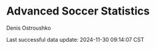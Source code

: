 # Advanced Soccer Statistics
Denis Ostroushko

<!-- gfm -->

Last successful data update: 2024-11-30 09:14:07 CST
